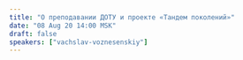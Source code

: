 ```yaml
---
title: "О преподавании ДОТУ и проекте «Тандем поколений»"
date: "08 Aug 20 14:00 MSK"
draft: false
speakers: ["vachslav-voznesenskiy"]
---
```

